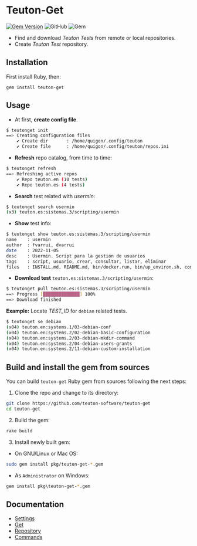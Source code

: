 # Teuton-Get

[![Gem Version](https://badge.fury.io/rb/teuton-get.svg)](https://badge.fury.io/rb/teuton-get)
![GitHub](https://img.shields.io/github/license/dvarrui/teuton-get)
![Gem](https://img.shields.io/gem/dv/teuton-get/0.2.4)

* Find and download _Teuton Tests_ from remote or local repositories.
* Create _Teuton Test_ repository.

## Installation

First install Ruby, then:

```
gem install teuton-get
```

## Usage

* At first, **create config file**.

```bash
$ teutonget init
==> Creating configuration files
    ✔ Create dir       : /home/quigon/.config/teuton
    ✔ Create file      : /home/quigon/.config/teuton/repos.ini
```

* **Refresh** repo catalog, from time to time:

```bash
$ teutonget refresh
==> Refreshing active repos
    ✔ Repo teuton.en (10 tests)
    ✔ Repo teuton.es (4 tests)
```

* **Search** test related with *usermin*:

```bash
$ teutonget search usermin
(x3) teuton.es:sistemas.3/scripting/usermin
```

* **Show** test info:

```bash
$ teutonget show teuton.es:sistemas.3/scripting/usermin
name    : usermin
author  : fvarrui, dvarrui
date    : 2022-11-05
desc    : Usermin. Script para la gestión de usuarios
tags    : script, usuario, crear, consultar, listar, eliminar
files   : INSTALL.md, README.md, bin/docker.run, bin/up_environ.sh, config.yaml, lib/docker/consultar.rb, lib/docker/eliminar.rb, lib/docker/help.rb, lib/docker/listar.rb, lib/docker/nuevo.rb, lib/vm/consultar.rb, lib/vm/eliminar.rb, lib/vm/help.rb, lib/vm/listar.rb, lib/vm/nuevo.rb, start.rb, tt-info.yaml, vagrant/install-software.sh, vagrant/profesor.rb, vm.rb, vm.yaml
```

* **Download test** `teuton.es:sistemas.3/scripting/usermin`:

```bash
$ teutonget pull teuton.es:sistemas.3/scripting/usermin
==> Progress [██████████████] 100%
==> Download finished
```

**Example:** Locate *TEST_ID* for `debian` related tests.

```bash
$ teutonget se debian
(x04) teuton.en:systems.1/03-debian-conf
(x04) teuton.en:systems.2/02-debian-basic-configuration
(x04) teuton.en:systems.2/03-debian-mkdir-command
(x04) teuton.en:systems.2/04-debian-users-grants
(x04) teuton.en:systems.2/11-debian-custom-installation
```

## Build and install the gem from sources

You can build `teuton-get` Ruby gem from sources following the next steps:

1. Clone the repo and change to its directory:

```bash
git clone https://github.com/teuton-software/teuton-get
cd teuton-get
```

2. Build the gem:

```bash
rake build
```

3. Install newly built gem:
- On GNU/Linux or Mac OS:

```bash
sudo gem install pkg/teuton-get-*.gem
```

- As `Administrator` on Windows:

```bash
gem install pkg\teuton-get-*.gem
```

## Documentation

* [Settings](docs/settings.md)
* [Get](docs/get.md)
* [Repository](docs/repo.md)
* [Commands](docs/commands.md)
